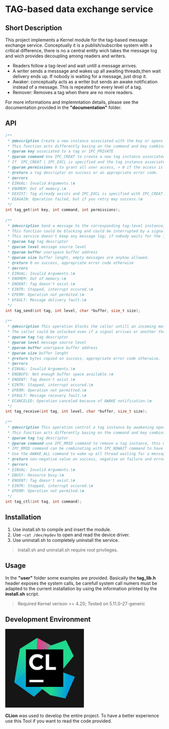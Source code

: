 # TAG-based data exchange service

## Short Description

This project implements a Kernel module for the tag-based message exchange service. Conceptually it is a
publish/subscribe system with a critical difference, there is no a central entity wich takes the message log and wich
provides decoupling among readers and writers.

- Readers follow a tag-level and wait untill a message arrives.
- A writer sends a messsage and wakes up all awaiting threads,then wait delivery ends up. If nobody is waiting for a
  message, just drop it.
- Awaker: conceptually acts as a writer but sends an awake notification instead of a message. This is repeated for every
  level of a tag.
- Remover: Removes a tag when there are no more readers.

For more informations and implemntation details, please see the documentation provided in the **"documentation"**
folder.

## API

```c
/**
 * @description Create a new instance associated with the key or opens an existing one by using the key.
 * This function acts differently basing on the command and key combination.
 * @param key associated to a tag or IPC_PRIVATE
 * @param command Use IPC_CREAT to create a new tag instance associated to the corresponding key or to open an existing one.
 * If  IPC_CREAT | IPC_EXCL is specified and the tag instance associated to the key already exists an error is generated.
 * @param permissions 0 to grant all user access, > 0 if the access is restricted to the creator
 * @return a tag descriptor on success or an appropriate error code.
 * @errors
 * EINVAL: Invalid Arguments.\n
 * ENOMEM: Out of memory.\n
 * EEXIST: Tag already exists and IPC_EXCL is specified with IPC_CREAT.\n
 * EEAGAIN: Operation failed, but if you retry may success.\n
 */
int tag_get(int key, int command, int permissions);

/**
 * @description Send a message to the corresponding tag-level instance, awake all waiting threads then wait delivery ends up.
 * This function could be blocking and could be interrupted by a signal.
 * This service doesn't keep any message log; if nobody waits for the incoming message this is discarded.
 * @param tag tag descriptor
 * @param level message source level
 * @param buffer userspace buffer address
 * @param size buffer lenght, empty messages are anyhow allowed.
 * @return 0 on success, appropriate error code otherwise
 * @errors
 * EINVAL: Invalid Arguments.\n
 * ENOMEM: Out of memory.\n
 * ENOENT: Tag doesn't exist.\n
 * EINTR: Stopped, interrupt occured.\n
 * EPERM: Operation not permited.\n
 * EFAULT: Message delivery fault.\n
 */
int tag_send(int tag, int level, char *buffer, size_t size);

/**
 * @description This operation blocks the caller untill an incoming message arrives from the corresponding tag-level instance.
 * The caller could be unlocked even if a signal arrives or another thread calls tag_clt with the AWAKE_ALL command.
 * @param tag tag descriptor
 * @param level message source level
 * @param buffer userspace buffer address
 * @param size buffer lenght
 * @return bytes copied on success, appropriate error code otherwise.
 * @errors
 * EINVAL: Invalid Arguments.\n
 * ENOBUFS: Not enough buffer space available.\n
 * ENOENT: Tag doesn't exist.\n
 * EINTR: Stopped, interrupt occured.\n
 * EPERM: Operation not permitted.\n
 * EFAULT: Message recovery fault.\n
 * ECANCELED: Operation canceled because of AWAKE notification.\n
 */
int tag_receive(int tag, int level, char *buffer, size_t size);

/**
 * @description This operation control a tag instance by awakening operation or the by removing operation.
 * This function acts differently basing on the command and key combination.
 * @param tag tag descriptor
 * @param command use IPC_RMID command to remove a tag instance, this will fail if there are readers waiting for a message on the corresponding tag.
 * IPC_RMID command can be combinating with IPC_NOWAIT command to have a nonblocking behavior.
 * Use the AWAKE_ALL command to wake up all thread waiting for a message on the corresponding tag indipendently of the level.
 * @return non-negative value on success, negative on failure and errno is set to the correct error code.
 * @errors
 * EINVAL: Invalid Arguments.\n
 * EBUSY: Resource busy.\n
 * ENOENT: Tag doesn't exist.\n
 * EINTR: Stopped, interrupt occured.\n
 * EPERM: Operation not permited.\n
 */
int tag_ctl(int tag, int command);


```

## Installation

1. Use install.sh to compile and insert the module.
2. Use `~cat /dev/mydev` to open and read the device driver.
3. Use uninstall.sh to completely uninstall the service.

>  install.sh and uninstall.sh require root privileges.

## Usage

In the **"user"** folder some examples are provided. Basically the **tag_lib.h** header exposes the system calls, be
carefull system call numers must be adapted to the current installation by using the information printed by the
**install.sh** script.

>  Required Kernel verison  >= 4.20; Tested on 5.11.0-27-generic

## Development Environment

![](clion.png)


**CLion** was used to develop the entire project.
To have a better experience use this Tool if you want to read the code provided.